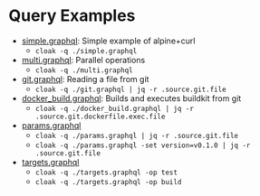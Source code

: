 # Query Examples

- [simple.graphql](./simple.graphql): Simple example of alpine+curl
  - `cloak -q ./simple.graphql`
- [multi.graphql](./simple.graphql): Parallel operations
  - `cloak -q ./multi.graphql`
- [git.graphql](./git.graphql): Reading a file from git
  - `cloak -q ./git.graphql | jq -r .source.git.file`
- [docker_build.graphql](./docker_build.graphql): Builds and executes buildkit from git
  - `cloak -q ./docker_build.graphql | jq -r .source.git.dockerfile.exec.file`
- [params.graphql](./params.graphql)
  - `cloak -q ./params.graphql | jq -r .source.git.file`
  - `cloak -q ./params.graphql -set version=v0.1.0 | jq -r .source.git.file`
- [targets.graphql](./targets.graphql)
  - `cloak -q ./targets.graphql -op test`
  - `cloak -q ./targets.graphql -op build`
